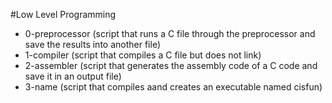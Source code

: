 #Low Level Programming

* 0-preprocessor	(script that runs a C file through the preprocessor and save the results into another file)
* 1-compiler		(script that compiles a C file but does not link)
* 2-assembler		(script that generates the assembly code of a C code and save it in an output file)
* 3-name		(script that compiles aand creates an executable named cisfun)